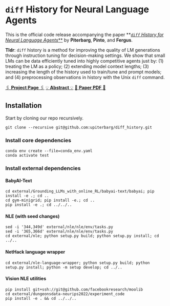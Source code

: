 # `diff` History for Neural Language Agents

This is the official code release accompanying the paper **[*`diff` History for Neural Language Agents***](https://upiterbarg.github.io/projects) by **Piterbarg**, **Pinto**, and **Fergus**.

**Tldr**:  `diff` history is a method for improving the quality of LM generations through instruction tuning for decision-making settings. We show that small LMs can be data efficiently tuned into highly competitive agents just by: (1) treating the LM as a policy; (2) extending model context lengths; (3) increasing the length of the history used to train/tune and prompt models; and (4) preprocessing observations in history with the Unix `diff` command.

[:paperclips: **Project Page** :paperclips:](https://diffhistory.github.io)
[:bulb:  **Abstract** :bulb:](https://arxiv.org/abs/2312.07540 ) 
[ :memo: **Paper PDF** :pencil:](https://arxiv.org/pdf/2312.07540.pdf )




## Installation

Start by cloning our repo recursively.
```
git clone --recursive git@github.com:upiterbarg/diff_history.git
```

### Install core dependencies
```
conda env create --file=conda_env.yaml
conda activate test
```

### Install external dependencies

#### BabyAI-Text
```
cd external/Grounding_LLMs_with_online_RL/babyai-text/babyai; pip install -e .; cd ..
cd gym-minigrid; pip install -e.; cd ..
pip install -e .; cd ../../..
```

#### NLE (**with seed changes**)
```
sed -i '344,349d' external/nle/nle/env/tasks.py
sed -i '365,366d' external/nle/nle/env/tasks.py
cd external/nle; python setup.py build; python setup.py install; cd ../..
```

#### NetHack language wrapper
```
cd external/nle-language-wrapper; python setup.py build; python setup.py install; python -m setup develop; cd ../..
```

#### Vision NLE utilities
```
pip install git+ssh://git@github.com/facebookresearch/moolib
cd external/dungeonsdata-neurips2022/experiment_code
pip install -e . && cd ../../..
```
